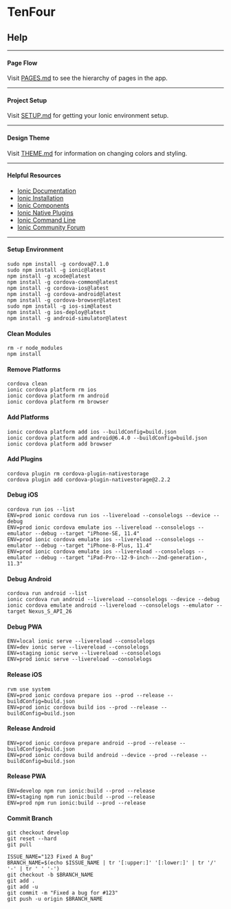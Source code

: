 # TenFour
## Help

---

#### Page Flow
Visit [PAGES.md](/docs/PAGES.md) to see the hierarchy of pages in the app.

---

#### Project Setup
Visit [SETUP.md](/docs/SETUP.md) for getting your Ionic environment setup.

---

#### Design Theme
Visit [THEME.md](/docs/THEME.md) for information on changing colors and styling.

---

#### Helpful Resources
* [Ionic Documentation](https://ionicframework.com/docs/)
* [Ionic Installation](https://ionicframework.com/docs/intro/installation/)
* [Ionic Components](https://ionicframework.com/docs/components/)
* [Ionic Native Plugins](https://ionicframework.com/docs/native/)
* [Ionic Command Line](https://ionicframework.com/docs/cli/commands.html)
* [Ionic Community Forum](https://forum.ionicframework.com/)

---
#### Setup Environment
```
sudo npm install -g cordova@7.1.0
sudo npm install -g ionic@latest
npm install -g xcode@latest
npm install -g cordova-common@latest
npm install -g cordova-ios@latest
npm install -g cordova-android@latest
npm install -g cordova-browser@latest
sudo npm install -g ios-sim@latest
npm install -g ios-deploy@latest
npm install -g android-simulator@latest
```
#### Clean Modules
```
rm -r node_modules
npm install
```
#### Remove Platforms
```
cordova clean
ionic cordova platform rm ios
ionic cordova platform rm android
ionic cordova platform rm browser
```
#### Add Platforms
```
ionic cordova platform add ios --buildConfig=build.json
ionic cordova platform add android@6.4.0 --buildConfig=build.json
ionic cordova platform add browser
```
#### Add Plugins
```
cordova plugin rm cordova-plugin-nativestorage
cordova plugin add cordova-plugin-nativestorage@2.2.2
```
#### Debug iOS
```
cordova run ios --list
ENV=prod ionic cordova run ios --livereload --consolelogs --device --debug
ENV=prod ionic cordova emulate ios --livereload --consolelogs --emulator --debug --target "iPhone-SE, 11.4"
ENV=prod ionic cordova emulate ios --livereload --consolelogs --emulator --debug --target "iPhone-8-Plus, 11.4"
ENV=prod ionic cordova emulate ios --livereload --consolelogs --emulator --debug --target "iPad-Pro--12-9-inch---2nd-generation-, 11.3"
```
#### Debug Android
```
cordova run android --list
ionic cordova run android --livereload --consolelogs --device --debug
ionic cordova emulate android --livereload --consolelogs --emulator --target Nexus_S_API_26
```
#### Debug PWA
```
ENV=local ionic serve --livereload --consolelogs
ENV=dev ionic serve --livereload --consolelogs
ENV=staging ionic serve --livereload --consolelogs
ENV=prod ionic serve --livereload --consolelogs
```
#### Release iOS
```
rvm use system
ENV=prod ionic cordova prepare ios --prod --release --buildConfig=build.json
ENV=prod ionic cordova build ios --prod --release --buildConfig=build.json
```
#### Release Android
```
ENV=prod ionic cordova prepare android --prod --release --buildConfig=build.json
ENV=prod ionic cordova build android --device --prod --release --buildConfig=build.json
```
#### Release PWA
```
ENV=develop npm run ionic:build --prod --release
ENV=staging npm run ionic:build --prod --release
ENV=prod npm run ionic:build --prod --release
```
#### Commit Branch
```
git checkout develop
git reset --hard
git pull
```
```
ISSUE_NAME="123 Fixed A Bug"
BRANCH_NAME=$(echo $ISSUE_NAME | tr '[:upper:]' '[:lower:]' | tr '/' '-' | tr ' ' '-')
git checkout -b $BRANCH_NAME
git add .
git add -u
git commit -m "Fixed a bug for #123"
git push -u origin $BRANCH_NAME
```
